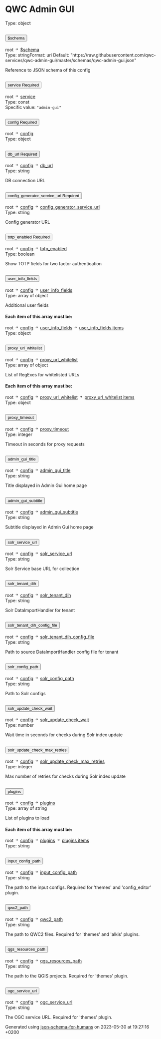 <!DOCTYPE html><html lang=en> <head><link rel=stylesheet type=text/css href="https://fonts.googleapis.com/css?family=Overpass:300,400,600,800"><script src=https://code.jquery.com/jquery-3.4.1.min.js integrity="sha256-CSXorXvZcTkaix6Yvo6HppcZGetbYMGWSFlBw8HfCJo=" crossorigin=anonymous></script><link href=https://stackpath.bootstrapcdn.com/bootstrap/4.3.1/css/bootstrap.min.css rel=stylesheet integrity=sha384-ggOyR0iXCbMQv3Xipma34MD+dH/1fQ784/j6cY/iJTQUOhcWr7x9JvoRxT2MZw1T crossorigin=anonymous><script src=https://stackpath.bootstrapcdn.com/bootstrap/4.3.1/js/bootstrap.min.js integrity=sha384-JjSmVgyd0p3pXB1rRibZUAYoIIy6OrQ6VrjIEaFf/nJGzIxFDsf4x0xIM+B07jRM crossorigin=anonymous></script><link rel=stylesheet type=text/css href=schema_doc.css><script src=https://use.fontawesome.com/facf9fa52c.js></script><script src=schema_doc.min.js></script><meta charset=utf-8><title>QWC Admin GUI</title></head> <body onload=anchorOnLoad(); id=root><h1>QWC Admin GUI</h1> <div class=breadcrumbs></div><span class="badge badge-dark value-type">Type: object</span><br> <div class=accordion id=accordion$schema> <div class=card> <div class=card-header id=heading$schema> <h2 class=mb-0> <button class="btn btn-link property-name-button" type=button data-toggle=collapse data-target=#$schema aria-expanded aria-controls=$schema onclick="setAnchor('#$schema')"><span class=property-name>$schema</span></button> </h2> </div> <div id=$schema class="collapse property-definition-div" aria-labelledby=heading$schema data-parent=#accordion$schema> <div class="card-body pl-5"> <div class=breadcrumbs>root <svg width=1em height=1em viewbox="0 0 16 16" class="bi bi-arrow-right-short" fill=currentColor xmlns=http://www.w3.org/2000/svg> <path fill-rule=evenodd d="M4 8a.5.5 0 0 1 .5-.5h5.793L8.146 5.354a.5.5 0 1 1 .708-.708l3 3a.5.5 0 0 1 0 .708l-3 3a.5.5 0 0 1-.708-.708L10.293 8.5H4.5A.5.5 0 0 1 4 8z"/> </svg> <a href=#$schema onclick="anchorLink('$schema')">$schema</a></div><span class="badge badge-dark value-type">Type: string</span><span class="badge badge-info value-type">Format: uri</span> <span class="badge badge-success default-value">Default: "https://raw.githubusercontent.com/qwc-services/qwc-admin-gui/master/schemas/qwc-admin-gui.json"</span><br> <span class=description><p>Reference to JSON schema of this config</p> </span> </div> </div> </div> </div> <div class=accordion id=accordionservice> <div class=card> <div class=card-header id=headingservice> <h2 class=mb-0> <button class="btn btn-link property-name-button" type=button data-toggle=collapse data-target=#service aria-expanded aria-controls=service onclick="setAnchor('#service')"><span class=property-name>service</span> <span class="badge badge-warning required-property">Required</span></button> </h2> </div> <div id=service class="collapse property-definition-div" aria-labelledby=headingservice data-parent=#accordionservice> <div class="card-body pl-5"> <div class=breadcrumbs>root <svg width=1em height=1em viewbox="0 0 16 16" class="bi bi-arrow-right-short" fill=currentColor xmlns=http://www.w3.org/2000/svg> <path fill-rule=evenodd d="M4 8a.5.5 0 0 1 .5-.5h5.793L8.146 5.354a.5.5 0 1 1 .708-.708l3 3a.5.5 0 0 1 0 .708l-3 3a.5.5 0 0 1-.708-.708L10.293 8.5H4.5A.5.5 0 0 1 4 8z"/> </svg> <a href=#service onclick="anchorLink('service')">service</a></div><span class="badge badge-dark value-type">Type: const</span><br> <span class=const-value id=service_const>Specific value: <code>"admin-gui"</code></span> </div> </div> </div> </div> <div class=accordion id=accordionconfig> <div class=card> <div class=card-header id=headingconfig> <h2 class=mb-0> <button class="btn btn-link property-name-button" type=button data-toggle=collapse data-target=#config aria-expanded aria-controls=config onclick="setAnchor('#config')"><span class=property-name>config</span> <span class="badge badge-warning required-property">Required</span></button> </h2> </div> <div id=config class="collapse property-definition-div" aria-labelledby=headingconfig data-parent=#accordionconfig> <div class="card-body pl-5"> <div class=breadcrumbs>root <svg width=1em height=1em viewbox="0 0 16 16" class="bi bi-arrow-right-short" fill=currentColor xmlns=http://www.w3.org/2000/svg> <path fill-rule=evenodd d="M4 8a.5.5 0 0 1 .5-.5h5.793L8.146 5.354a.5.5 0 1 1 .708-.708l3 3a.5.5 0 0 1 0 .708l-3 3a.5.5 0 0 1-.708-.708L10.293 8.5H4.5A.5.5 0 0 1 4 8z"/> </svg> <a href=#config onclick="anchorLink('config')">config</a></div><span class="badge badge-dark value-type">Type: object</span><br> <div class=accordion id=accordionconfig_db_url> <div class=card> <div class=card-header id=headingconfig_db_url> <h2 class=mb-0> <button class="btn btn-link property-name-button" type=button data-toggle=collapse data-target=#config_db_url aria-expanded aria-controls=config_db_url onclick="setAnchor('#config_db_url')"><span class=property-name>db_url</span> <span class="badge badge-warning required-property">Required</span></button> </h2> </div> <div id=config_db_url class="collapse property-definition-div" aria-labelledby=headingconfig_db_url data-parent=#accordionconfig_db_url> <div class="card-body pl-5"> <div class=breadcrumbs>root <svg width=1em height=1em viewbox="0 0 16 16" class="bi bi-arrow-right-short" fill=currentColor xmlns=http://www.w3.org/2000/svg> <path fill-rule=evenodd d="M4 8a.5.5 0 0 1 .5-.5h5.793L8.146 5.354a.5.5 0 1 1 .708-.708l3 3a.5.5 0 0 1 0 .708l-3 3a.5.5 0 0 1-.708-.708L10.293 8.5H4.5A.5.5 0 0 1 4 8z"/> </svg> <a href=#config onclick="anchorLink('config')">config</a> <svg width=1em height=1em viewbox="0 0 16 16" class="bi bi-arrow-right-short" fill=currentColor xmlns=http://www.w3.org/2000/svg> <path fill-rule=evenodd d="M4 8a.5.5 0 0 1 .5-.5h5.793L8.146 5.354a.5.5 0 1 1 .708-.708l3 3a.5.5 0 0 1 0 .708l-3 3a.5.5 0 0 1-.708-.708L10.293 8.5H4.5A.5.5 0 0 1 4 8z"/> </svg> <a href=#config_db_url onclick="anchorLink('config_db_url')">db_url</a></div><span class="badge badge-dark value-type">Type: string</span><br> <span class=description><p>DB connection URL</p> </span> </div> </div> </div> </div> <div class=accordion id=accordionconfig_config_generator_service_url> <div class=card> <div class=card-header id=headingconfig_config_generator_service_url> <h2 class=mb-0> <button class="btn btn-link property-name-button" type=button data-toggle=collapse data-target=#config_config_generator_service_url aria-expanded aria-controls=config_config_generator_service_url onclick="setAnchor('#config_config_generator_service_url')"><span class=property-name>config_generator_service_url</span> <span class="badge badge-warning required-property">Required</span></button> </h2> </div> <div id=config_config_generator_service_url class="collapse property-definition-div" aria-labelledby=headingconfig_config_generator_service_url data-parent=#accordionconfig_config_generator_service_url> <div class="card-body pl-5"> <div class=breadcrumbs>root <svg width=1em height=1em viewbox="0 0 16 16" class="bi bi-arrow-right-short" fill=currentColor xmlns=http://www.w3.org/2000/svg> <path fill-rule=evenodd d="M4 8a.5.5 0 0 1 .5-.5h5.793L8.146 5.354a.5.5 0 1 1 .708-.708l3 3a.5.5 0 0 1 0 .708l-3 3a.5.5 0 0 1-.708-.708L10.293 8.5H4.5A.5.5 0 0 1 4 8z"/> </svg> <a href=#config onclick="anchorLink('config')">config</a> <svg width=1em height=1em viewbox="0 0 16 16" class="bi bi-arrow-right-short" fill=currentColor xmlns=http://www.w3.org/2000/svg> <path fill-rule=evenodd d="M4 8a.5.5 0 0 1 .5-.5h5.793L8.146 5.354a.5.5 0 1 1 .708-.708l3 3a.5.5 0 0 1 0 .708l-3 3a.5.5 0 0 1-.708-.708L10.293 8.5H4.5A.5.5 0 0 1 4 8z"/> </svg> <a href=#config_config_generator_service_url onclick="anchorLink('config_config_generator_service_url')">config_generator_service_url</a></div><span class="badge badge-dark value-type">Type: string</span><br> <span class=description><p>Config generator URL</p> </span> </div> </div> </div> </div> <div class=accordion id=accordionconfig_totp_enabled> <div class=card> <div class=card-header id=headingconfig_totp_enabled> <h2 class=mb-0> <button class="btn btn-link property-name-button" type=button data-toggle=collapse data-target=#config_totp_enabled aria-expanded aria-controls=config_totp_enabled onclick="setAnchor('#config_totp_enabled')"><span class=property-name>totp_enabled</span> <span class="badge badge-warning required-property">Required</span></button> </h2> </div> <div id=config_totp_enabled class="collapse property-definition-div" aria-labelledby=headingconfig_totp_enabled data-parent=#accordionconfig_totp_enabled> <div class="card-body pl-5"> <div class=breadcrumbs>root <svg width=1em height=1em viewbox="0 0 16 16" class="bi bi-arrow-right-short" fill=currentColor xmlns=http://www.w3.org/2000/svg> <path fill-rule=evenodd d="M4 8a.5.5 0 0 1 .5-.5h5.793L8.146 5.354a.5.5 0 1 1 .708-.708l3 3a.5.5 0 0 1 0 .708l-3 3a.5.5 0 0 1-.708-.708L10.293 8.5H4.5A.5.5 0 0 1 4 8z"/> </svg> <a href=#config onclick="anchorLink('config')">config</a> <svg width=1em height=1em viewbox="0 0 16 16" class="bi bi-arrow-right-short" fill=currentColor xmlns=http://www.w3.org/2000/svg> <path fill-rule=evenodd d="M4 8a.5.5 0 0 1 .5-.5h5.793L8.146 5.354a.5.5 0 1 1 .708-.708l3 3a.5.5 0 0 1 0 .708l-3 3a.5.5 0 0 1-.708-.708L10.293 8.5H4.5A.5.5 0 0 1 4 8z"/> </svg> <a href=#config_totp_enabled onclick="anchorLink('config_totp_enabled')">totp_enabled</a></div><span class="badge badge-dark value-type">Type: boolean</span><br> <span class=description><p>Show TOTP fields for two factor authentication</p> </span> </div> </div> </div> </div> <div class=accordion id=accordionconfig_user_info_fields> <div class=card> <div class=card-header id=headingconfig_user_info_fields> <h2 class=mb-0> <button class="btn btn-link property-name-button" type=button data-toggle=collapse data-target=#config_user_info_fields aria-expanded aria-controls=config_user_info_fields onclick="setAnchor('#config_user_info_fields')"><span class=property-name>user_info_fields</span></button> </h2> </div> <div id=config_user_info_fields class="collapse property-definition-div" aria-labelledby=headingconfig_user_info_fields data-parent=#accordionconfig_user_info_fields> <div class="card-body pl-5"> <div class=breadcrumbs>root <svg width=1em height=1em viewbox="0 0 16 16" class="bi bi-arrow-right-short" fill=currentColor xmlns=http://www.w3.org/2000/svg> <path fill-rule=evenodd d="M4 8a.5.5 0 0 1 .5-.5h5.793L8.146 5.354a.5.5 0 1 1 .708-.708l3 3a.5.5 0 0 1 0 .708l-3 3a.5.5 0 0 1-.708-.708L10.293 8.5H4.5A.5.5 0 0 1 4 8z"/> </svg> <a href=#config onclick="anchorLink('config')">config</a> <svg width=1em height=1em viewbox="0 0 16 16" class="bi bi-arrow-right-short" fill=currentColor xmlns=http://www.w3.org/2000/svg> <path fill-rule=evenodd d="M4 8a.5.5 0 0 1 .5-.5h5.793L8.146 5.354a.5.5 0 1 1 .708-.708l3 3a.5.5 0 0 1 0 .708l-3 3a.5.5 0 0 1-.708-.708L10.293 8.5H4.5A.5.5 0 0 1 4 8z"/> </svg> <a href=#config_user_info_fields onclick="anchorLink('config_user_info_fields')">user_info_fields</a></div><span class="badge badge-dark value-type">Type: array of object</span><br> <span class=description><p>Additional user fields</p> </span> <h4>Each item of this array must be:</h4> <div class=card> <div class="card-body items-definition" id=config_user_info_fields_items> <div class=breadcrumbs>root <svg width=1em height=1em viewbox="0 0 16 16" class="bi bi-arrow-right-short" fill=currentColor xmlns=http://www.w3.org/2000/svg> <path fill-rule=evenodd d="M4 8a.5.5 0 0 1 .5-.5h5.793L8.146 5.354a.5.5 0 1 1 .708-.708l3 3a.5.5 0 0 1 0 .708l-3 3a.5.5 0 0 1-.708-.708L10.293 8.5H4.5A.5.5 0 0 1 4 8z"/> </svg> <a href=#config onclick="anchorLink('config')">config</a> <svg width=1em height=1em viewbox="0 0 16 16" class="bi bi-arrow-right-short" fill=currentColor xmlns=http://www.w3.org/2000/svg> <path fill-rule=evenodd d="M4 8a.5.5 0 0 1 .5-.5h5.793L8.146 5.354a.5.5 0 1 1 .708-.708l3 3a.5.5 0 0 1 0 .708l-3 3a.5.5 0 0 1-.708-.708L10.293 8.5H4.5A.5.5 0 0 1 4 8z"/> </svg> <a href=#config_user_info_fields onclick="anchorLink('config_user_info_fields')">user_info_fields</a> <svg width=1em height=1em viewbox="0 0 16 16" class="bi bi-arrow-right-short" fill=currentColor xmlns=http://www.w3.org/2000/svg> <path fill-rule=evenodd d="M4 8a.5.5 0 0 1 .5-.5h5.793L8.146 5.354a.5.5 0 1 1 .708-.708l3 3a.5.5 0 0 1 0 .708l-3 3a.5.5 0 0 1-.708-.708L10.293 8.5H4.5A.5.5 0 0 1 4 8z"/> </svg> <a href=#config_user_info_fields_items onclick="anchorLink('config_user_info_fields_items')">user_info_fields items</a></div><span class="badge badge-dark value-type">Type: object</span><br> </div> </div> </div> </div> </div> </div> <div class=accordion id=accordionconfig_proxy_url_whitelist> <div class=card> <div class=card-header id=headingconfig_proxy_url_whitelist> <h2 class=mb-0> <button class="btn btn-link property-name-button" type=button data-toggle=collapse data-target=#config_proxy_url_whitelist aria-expanded aria-controls=config_proxy_url_whitelist onclick="setAnchor('#config_proxy_url_whitelist')"><span class=property-name>proxy_url_whitelist</span></button> </h2> </div> <div id=config_proxy_url_whitelist class="collapse property-definition-div" aria-labelledby=headingconfig_proxy_url_whitelist data-parent=#accordionconfig_proxy_url_whitelist> <div class="card-body pl-5"> <div class=breadcrumbs>root <svg width=1em height=1em viewbox="0 0 16 16" class="bi bi-arrow-right-short" fill=currentColor xmlns=http://www.w3.org/2000/svg> <path fill-rule=evenodd d="M4 8a.5.5 0 0 1 .5-.5h5.793L8.146 5.354a.5.5 0 1 1 .708-.708l3 3a.5.5 0 0 1 0 .708l-3 3a.5.5 0 0 1-.708-.708L10.293 8.5H4.5A.5.5 0 0 1 4 8z"/> </svg> <a href=#config onclick="anchorLink('config')">config</a> <svg width=1em height=1em viewbox="0 0 16 16" class="bi bi-arrow-right-short" fill=currentColor xmlns=http://www.w3.org/2000/svg> <path fill-rule=evenodd d="M4 8a.5.5 0 0 1 .5-.5h5.793L8.146 5.354a.5.5 0 1 1 .708-.708l3 3a.5.5 0 0 1 0 .708l-3 3a.5.5 0 0 1-.708-.708L10.293 8.5H4.5A.5.5 0 0 1 4 8z"/> </svg> <a href=#config_proxy_url_whitelist onclick="anchorLink('config_proxy_url_whitelist')">proxy_url_whitelist</a></div><span class="badge badge-dark value-type">Type: array of object</span><br> <span class=description><p>List of RegExes for whitelisted URLs</p> </span> <h4>Each item of this array must be:</h4> <div class=card> <div class="card-body items-definition" id=config_proxy_url_whitelist_items> <div class=breadcrumbs>root <svg width=1em height=1em viewbox="0 0 16 16" class="bi bi-arrow-right-short" fill=currentColor xmlns=http://www.w3.org/2000/svg> <path fill-rule=evenodd d="M4 8a.5.5 0 0 1 .5-.5h5.793L8.146 5.354a.5.5 0 1 1 .708-.708l3 3a.5.5 0 0 1 0 .708l-3 3a.5.5 0 0 1-.708-.708L10.293 8.5H4.5A.5.5 0 0 1 4 8z"/> </svg> <a href=#config onclick="anchorLink('config')">config</a> <svg width=1em height=1em viewbox="0 0 16 16" class="bi bi-arrow-right-short" fill=currentColor xmlns=http://www.w3.org/2000/svg> <path fill-rule=evenodd d="M4 8a.5.5 0 0 1 .5-.5h5.793L8.146 5.354a.5.5 0 1 1 .708-.708l3 3a.5.5 0 0 1 0 .708l-3 3a.5.5 0 0 1-.708-.708L10.293 8.5H4.5A.5.5 0 0 1 4 8z"/> </svg> <a href=#config_proxy_url_whitelist onclick="anchorLink('config_proxy_url_whitelist')">proxy_url_whitelist</a> <svg width=1em height=1em viewbox="0 0 16 16" class="bi bi-arrow-right-short" fill=currentColor xmlns=http://www.w3.org/2000/svg> <path fill-rule=evenodd d="M4 8a.5.5 0 0 1 .5-.5h5.793L8.146 5.354a.5.5 0 1 1 .708-.708l3 3a.5.5 0 0 1 0 .708l-3 3a.5.5 0 0 1-.708-.708L10.293 8.5H4.5A.5.5 0 0 1 4 8z"/> </svg> <a href=#config_proxy_url_whitelist_items onclick="anchorLink('config_proxy_url_whitelist_items')">proxy_url_whitelist items</a></div><span class="badge badge-dark value-type">Type: object</span><br> </div> </div> </div> </div> </div> </div> <div class=accordion id=accordionconfig_proxy_timeout> <div class=card> <div class=card-header id=headingconfig_proxy_timeout> <h2 class=mb-0> <button class="btn btn-link property-name-button" type=button data-toggle=collapse data-target=#config_proxy_timeout aria-expanded aria-controls=config_proxy_timeout onclick="setAnchor('#config_proxy_timeout')"><span class=property-name>proxy_timeout</span></button> </h2> </div> <div id=config_proxy_timeout class="collapse property-definition-div" aria-labelledby=headingconfig_proxy_timeout data-parent=#accordionconfig_proxy_timeout> <div class="card-body pl-5"> <div class=breadcrumbs>root <svg width=1em height=1em viewbox="0 0 16 16" class="bi bi-arrow-right-short" fill=currentColor xmlns=http://www.w3.org/2000/svg> <path fill-rule=evenodd d="M4 8a.5.5 0 0 1 .5-.5h5.793L8.146 5.354a.5.5 0 1 1 .708-.708l3 3a.5.5 0 0 1 0 .708l-3 3a.5.5 0 0 1-.708-.708L10.293 8.5H4.5A.5.5 0 0 1 4 8z"/> </svg> <a href=#config onclick="anchorLink('config')">config</a> <svg width=1em height=1em viewbox="0 0 16 16" class="bi bi-arrow-right-short" fill=currentColor xmlns=http://www.w3.org/2000/svg> <path fill-rule=evenodd d="M4 8a.5.5 0 0 1 .5-.5h5.793L8.146 5.354a.5.5 0 1 1 .708-.708l3 3a.5.5 0 0 1 0 .708l-3 3a.5.5 0 0 1-.708-.708L10.293 8.5H4.5A.5.5 0 0 1 4 8z"/> </svg> <a href=#config_proxy_timeout onclick="anchorLink('config_proxy_timeout')">proxy_timeout</a></div><span class="badge badge-dark value-type">Type: integer</span><br> <span class=description><p>Timeout in seconds for proxy requests</p> </span> </div> </div> </div> </div> <div class=accordion id=accordionconfig_admin_gui_title> <div class=card> <div class=card-header id=headingconfig_admin_gui_title> <h2 class=mb-0> <button class="btn btn-link property-name-button" type=button data-toggle=collapse data-target=#config_admin_gui_title aria-expanded aria-controls=config_admin_gui_title onclick="setAnchor('#config_admin_gui_title')"><span class=property-name>admin_gui_title</span></button> </h2> </div> <div id=config_admin_gui_title class="collapse property-definition-div" aria-labelledby=headingconfig_admin_gui_title data-parent=#accordionconfig_admin_gui_title> <div class="card-body pl-5"> <div class=breadcrumbs>root <svg width=1em height=1em viewbox="0 0 16 16" class="bi bi-arrow-right-short" fill=currentColor xmlns=http://www.w3.org/2000/svg> <path fill-rule=evenodd d="M4 8a.5.5 0 0 1 .5-.5h5.793L8.146 5.354a.5.5 0 1 1 .708-.708l3 3a.5.5 0 0 1 0 .708l-3 3a.5.5 0 0 1-.708-.708L10.293 8.5H4.5A.5.5 0 0 1 4 8z"/> </svg> <a href=#config onclick="anchorLink('config')">config</a> <svg width=1em height=1em viewbox="0 0 16 16" class="bi bi-arrow-right-short" fill=currentColor xmlns=http://www.w3.org/2000/svg> <path fill-rule=evenodd d="M4 8a.5.5 0 0 1 .5-.5h5.793L8.146 5.354a.5.5 0 1 1 .708-.708l3 3a.5.5 0 0 1 0 .708l-3 3a.5.5 0 0 1-.708-.708L10.293 8.5H4.5A.5.5 0 0 1 4 8z"/> </svg> <a href=#config_admin_gui_title onclick="anchorLink('config_admin_gui_title')">admin_gui_title</a></div><span class="badge badge-dark value-type">Type: string</span><br> <span class=description><p>Title displayed in Admin Gui home page</p> </span> </div> </div> </div> </div> <div class=accordion id=accordionconfig_admin_gui_subtitle> <div class=card> <div class=card-header id=headingconfig_admin_gui_subtitle> <h2 class=mb-0> <button class="btn btn-link property-name-button" type=button data-toggle=collapse data-target=#config_admin_gui_subtitle aria-expanded aria-controls=config_admin_gui_subtitle onclick="setAnchor('#config_admin_gui_subtitle')"><span class=property-name>admin_gui_subtitle</span></button> </h2> </div> <div id=config_admin_gui_subtitle class="collapse property-definition-div" aria-labelledby=headingconfig_admin_gui_subtitle data-parent=#accordionconfig_admin_gui_subtitle> <div class="card-body pl-5"> <div class=breadcrumbs>root <svg width=1em height=1em viewbox="0 0 16 16" class="bi bi-arrow-right-short" fill=currentColor xmlns=http://www.w3.org/2000/svg> <path fill-rule=evenodd d="M4 8a.5.5 0 0 1 .5-.5h5.793L8.146 5.354a.5.5 0 1 1 .708-.708l3 3a.5.5 0 0 1 0 .708l-3 3a.5.5 0 0 1-.708-.708L10.293 8.5H4.5A.5.5 0 0 1 4 8z"/> </svg> <a href=#config onclick="anchorLink('config')">config</a> <svg width=1em height=1em viewbox="0 0 16 16" class="bi bi-arrow-right-short" fill=currentColor xmlns=http://www.w3.org/2000/svg> <path fill-rule=evenodd d="M4 8a.5.5 0 0 1 .5-.5h5.793L8.146 5.354a.5.5 0 1 1 .708-.708l3 3a.5.5 0 0 1 0 .708l-3 3a.5.5 0 0 1-.708-.708L10.293 8.5H4.5A.5.5 0 0 1 4 8z"/> </svg> <a href=#config_admin_gui_subtitle onclick="anchorLink('config_admin_gui_subtitle')">admin_gui_subtitle</a></div><span class="badge badge-dark value-type">Type: string</span><br> <span class=description><p>Subtitle displayed in Admin Gui home page</p> </span> </div> </div> </div> </div> <div class=accordion id=accordionconfig_solr_service_url> <div class=card> <div class=card-header id=headingconfig_solr_service_url> <h2 class=mb-0> <button class="btn btn-link property-name-button" type=button data-toggle=collapse data-target=#config_solr_service_url aria-expanded aria-controls=config_solr_service_url onclick="setAnchor('#config_solr_service_url')"><span class=property-name>solr_service_url</span></button> </h2> </div> <div id=config_solr_service_url class="collapse property-definition-div" aria-labelledby=headingconfig_solr_service_url data-parent=#accordionconfig_solr_service_url> <div class="card-body pl-5"> <div class=breadcrumbs>root <svg width=1em height=1em viewbox="0 0 16 16" class="bi bi-arrow-right-short" fill=currentColor xmlns=http://www.w3.org/2000/svg> <path fill-rule=evenodd d="M4 8a.5.5 0 0 1 .5-.5h5.793L8.146 5.354a.5.5 0 1 1 .708-.708l3 3a.5.5 0 0 1 0 .708l-3 3a.5.5 0 0 1-.708-.708L10.293 8.5H4.5A.5.5 0 0 1 4 8z"/> </svg> <a href=#config onclick="anchorLink('config')">config</a> <svg width=1em height=1em viewbox="0 0 16 16" class="bi bi-arrow-right-short" fill=currentColor xmlns=http://www.w3.org/2000/svg> <path fill-rule=evenodd d="M4 8a.5.5 0 0 1 .5-.5h5.793L8.146 5.354a.5.5 0 1 1 .708-.708l3 3a.5.5 0 0 1 0 .708l-3 3a.5.5 0 0 1-.708-.708L10.293 8.5H4.5A.5.5 0 0 1 4 8z"/> </svg> <a href=#config_solr_service_url onclick="anchorLink('config_solr_service_url')">solr_service_url</a></div><span class="badge badge-dark value-type">Type: string</span><br> <span class=description><p>Solr Service base URL for collection</p> </span> </div> </div> </div> </div> <div class=accordion id=accordionconfig_solr_tenant_dih> <div class=card> <div class=card-header id=headingconfig_solr_tenant_dih> <h2 class=mb-0> <button class="btn btn-link property-name-button" type=button data-toggle=collapse data-target=#config_solr_tenant_dih aria-expanded aria-controls=config_solr_tenant_dih onclick="setAnchor('#config_solr_tenant_dih')"><span class=property-name>solr_tenant_dih</span></button> </h2> </div> <div id=config_solr_tenant_dih class="collapse property-definition-div" aria-labelledby=headingconfig_solr_tenant_dih data-parent=#accordionconfig_solr_tenant_dih> <div class="card-body pl-5"> <div class=breadcrumbs>root <svg width=1em height=1em viewbox="0 0 16 16" class="bi bi-arrow-right-short" fill=currentColor xmlns=http://www.w3.org/2000/svg> <path fill-rule=evenodd d="M4 8a.5.5 0 0 1 .5-.5h5.793L8.146 5.354a.5.5 0 1 1 .708-.708l3 3a.5.5 0 0 1 0 .708l-3 3a.5.5 0 0 1-.708-.708L10.293 8.5H4.5A.5.5 0 0 1 4 8z"/> </svg> <a href=#config onclick="anchorLink('config')">config</a> <svg width=1em height=1em viewbox="0 0 16 16" class="bi bi-arrow-right-short" fill=currentColor xmlns=http://www.w3.org/2000/svg> <path fill-rule=evenodd d="M4 8a.5.5 0 0 1 .5-.5h5.793L8.146 5.354a.5.5 0 1 1 .708-.708l3 3a.5.5 0 0 1 0 .708l-3 3a.5.5 0 0 1-.708-.708L10.293 8.5H4.5A.5.5 0 0 1 4 8z"/> </svg> <a href=#config_solr_tenant_dih onclick="anchorLink('config_solr_tenant_dih')">solr_tenant_dih</a></div><span class="badge badge-dark value-type">Type: string</span><br> <span class=description><p>Solr DataImportHandler for tenant</p> </span> </div> </div> </div> </div> <div class=accordion id=accordionconfig_solr_tenant_dih_config_file> <div class=card> <div class=card-header id=headingconfig_solr_tenant_dih_config_file> <h2 class=mb-0> <button class="btn btn-link property-name-button" type=button data-toggle=collapse data-target=#config_solr_tenant_dih_config_file aria-expanded aria-controls=config_solr_tenant_dih_config_file onclick="setAnchor('#config_solr_tenant_dih_config_file')"><span class=property-name>solr_tenant_dih_config_file</span></button> </h2> </div> <div id=config_solr_tenant_dih_config_file class="collapse property-definition-div" aria-labelledby=headingconfig_solr_tenant_dih_config_file data-parent=#accordionconfig_solr_tenant_dih_config_file> <div class="card-body pl-5"> <div class=breadcrumbs>root <svg width=1em height=1em viewbox="0 0 16 16" class="bi bi-arrow-right-short" fill=currentColor xmlns=http://www.w3.org/2000/svg> <path fill-rule=evenodd d="M4 8a.5.5 0 0 1 .5-.5h5.793L8.146 5.354a.5.5 0 1 1 .708-.708l3 3a.5.5 0 0 1 0 .708l-3 3a.5.5 0 0 1-.708-.708L10.293 8.5H4.5A.5.5 0 0 1 4 8z"/> </svg> <a href=#config onclick="anchorLink('config')">config</a> <svg width=1em height=1em viewbox="0 0 16 16" class="bi bi-arrow-right-short" fill=currentColor xmlns=http://www.w3.org/2000/svg> <path fill-rule=evenodd d="M4 8a.5.5 0 0 1 .5-.5h5.793L8.146 5.354a.5.5 0 1 1 .708-.708l3 3a.5.5 0 0 1 0 .708l-3 3a.5.5 0 0 1-.708-.708L10.293 8.5H4.5A.5.5 0 0 1 4 8z"/> </svg> <a href=#config_solr_tenant_dih_config_file onclick="anchorLink('config_solr_tenant_dih_config_file')">solr_tenant_dih_config_file</a></div><span class="badge badge-dark value-type">Type: string</span><br> <span class=description><p>Path to source DataImportHandler config file for tenant</p> </span> </div> </div> </div> </div> <div class=accordion id=accordionconfig_solr_config_path> <div class=card> <div class=card-header id=headingconfig_solr_config_path> <h2 class=mb-0> <button class="btn btn-link property-name-button" type=button data-toggle=collapse data-target=#config_solr_config_path aria-expanded aria-controls=config_solr_config_path onclick="setAnchor('#config_solr_config_path')"><span class=property-name>solr_config_path</span></button> </h2> </div> <div id=config_solr_config_path class="collapse property-definition-div" aria-labelledby=headingconfig_solr_config_path data-parent=#accordionconfig_solr_config_path> <div class="card-body pl-5"> <div class=breadcrumbs>root <svg width=1em height=1em viewbox="0 0 16 16" class="bi bi-arrow-right-short" fill=currentColor xmlns=http://www.w3.org/2000/svg> <path fill-rule=evenodd d="M4 8a.5.5 0 0 1 .5-.5h5.793L8.146 5.354a.5.5 0 1 1 .708-.708l3 3a.5.5 0 0 1 0 .708l-3 3a.5.5 0 0 1-.708-.708L10.293 8.5H4.5A.5.5 0 0 1 4 8z"/> </svg> <a href=#config onclick="anchorLink('config')">config</a> <svg width=1em height=1em viewbox="0 0 16 16" class="bi bi-arrow-right-short" fill=currentColor xmlns=http://www.w3.org/2000/svg> <path fill-rule=evenodd d="M4 8a.5.5 0 0 1 .5-.5h5.793L8.146 5.354a.5.5 0 1 1 .708-.708l3 3a.5.5 0 0 1 0 .708l-3 3a.5.5 0 0 1-.708-.708L10.293 8.5H4.5A.5.5 0 0 1 4 8z"/> </svg> <a href=#config_solr_config_path onclick="anchorLink('config_solr_config_path')">solr_config_path</a></div><span class="badge badge-dark value-type">Type: string</span><br> <span class=description><p>Path to Solr configs</p> </span> </div> </div> </div> </div> <div class=accordion id=accordionconfig_solr_update_check_wait> <div class=card> <div class=card-header id=headingconfig_solr_update_check_wait> <h2 class=mb-0> <button class="btn btn-link property-name-button" type=button data-toggle=collapse data-target=#config_solr_update_check_wait aria-expanded aria-controls=config_solr_update_check_wait onclick="setAnchor('#config_solr_update_check_wait')"><span class=property-name>solr_update_check_wait</span></button> </h2> </div> <div id=config_solr_update_check_wait class="collapse property-definition-div" aria-labelledby=headingconfig_solr_update_check_wait data-parent=#accordionconfig_solr_update_check_wait> <div class="card-body pl-5"> <div class=breadcrumbs>root <svg width=1em height=1em viewbox="0 0 16 16" class="bi bi-arrow-right-short" fill=currentColor xmlns=http://www.w3.org/2000/svg> <path fill-rule=evenodd d="M4 8a.5.5 0 0 1 .5-.5h5.793L8.146 5.354a.5.5 0 1 1 .708-.708l3 3a.5.5 0 0 1 0 .708l-3 3a.5.5 0 0 1-.708-.708L10.293 8.5H4.5A.5.5 0 0 1 4 8z"/> </svg> <a href=#config onclick="anchorLink('config')">config</a> <svg width=1em height=1em viewbox="0 0 16 16" class="bi bi-arrow-right-short" fill=currentColor xmlns=http://www.w3.org/2000/svg> <path fill-rule=evenodd d="M4 8a.5.5 0 0 1 .5-.5h5.793L8.146 5.354a.5.5 0 1 1 .708-.708l3 3a.5.5 0 0 1 0 .708l-3 3a.5.5 0 0 1-.708-.708L10.293 8.5H4.5A.5.5 0 0 1 4 8z"/> </svg> <a href=#config_solr_update_check_wait onclick="anchorLink('config_solr_update_check_wait')">solr_update_check_wait</a></div><span class="badge badge-dark value-type">Type: number</span><br> <span class=description><p>Wait time in seconds for checks during Solr index update</p> </span> </div> </div> </div> </div> <div class=accordion id=accordionconfig_solr_update_check_max_retries> <div class=card> <div class=card-header id=headingconfig_solr_update_check_max_retries> <h2 class=mb-0> <button class="btn btn-link property-name-button" type=button data-toggle=collapse data-target=#config_solr_update_check_max_retries aria-expanded aria-controls=config_solr_update_check_max_retries onclick="setAnchor('#config_solr_update_check_max_retries')"><span class=property-name>solr_update_check_max_retries</span></button> </h2> </div> <div id=config_solr_update_check_max_retries class="collapse property-definition-div" aria-labelledby=headingconfig_solr_update_check_max_retries data-parent=#accordionconfig_solr_update_check_max_retries> <div class="card-body pl-5"> <div class=breadcrumbs>root <svg width=1em height=1em viewbox="0 0 16 16" class="bi bi-arrow-right-short" fill=currentColor xmlns=http://www.w3.org/2000/svg> <path fill-rule=evenodd d="M4 8a.5.5 0 0 1 .5-.5h5.793L8.146 5.354a.5.5 0 1 1 .708-.708l3 3a.5.5 0 0 1 0 .708l-3 3a.5.5 0 0 1-.708-.708L10.293 8.5H4.5A.5.5 0 0 1 4 8z"/> </svg> <a href=#config onclick="anchorLink('config')">config</a> <svg width=1em height=1em viewbox="0 0 16 16" class="bi bi-arrow-right-short" fill=currentColor xmlns=http://www.w3.org/2000/svg> <path fill-rule=evenodd d="M4 8a.5.5 0 0 1 .5-.5h5.793L8.146 5.354a.5.5 0 1 1 .708-.708l3 3a.5.5 0 0 1 0 .708l-3 3a.5.5 0 0 1-.708-.708L10.293 8.5H4.5A.5.5 0 0 1 4 8z"/> </svg> <a href=#config_solr_update_check_max_retries onclick="anchorLink('config_solr_update_check_max_retries')">solr_update_check_max_retries</a></div><span class="badge badge-dark value-type">Type: integer</span><br> <span class=description><p>Max number of retries for checks during Solr index update</p> </span> </div> </div> </div> </div> <div class=accordion id=accordionconfig_plugins> <div class=card> <div class=card-header id=headingconfig_plugins> <h2 class=mb-0> <button class="btn btn-link property-name-button" type=button data-toggle=collapse data-target=#config_plugins aria-expanded aria-controls=config_plugins onclick="setAnchor('#config_plugins')"><span class=property-name>plugins</span></button> </h2> </div> <div id=config_plugins class="collapse property-definition-div" aria-labelledby=headingconfig_plugins data-parent=#accordionconfig_plugins> <div class="card-body pl-5"> <div class=breadcrumbs>root <svg width=1em height=1em viewbox="0 0 16 16" class="bi bi-arrow-right-short" fill=currentColor xmlns=http://www.w3.org/2000/svg> <path fill-rule=evenodd d="M4 8a.5.5 0 0 1 .5-.5h5.793L8.146 5.354a.5.5 0 1 1 .708-.708l3 3a.5.5 0 0 1 0 .708l-3 3a.5.5 0 0 1-.708-.708L10.293 8.5H4.5A.5.5 0 0 1 4 8z"/> </svg> <a href=#config onclick="anchorLink('config')">config</a> <svg width=1em height=1em viewbox="0 0 16 16" class="bi bi-arrow-right-short" fill=currentColor xmlns=http://www.w3.org/2000/svg> <path fill-rule=evenodd d="M4 8a.5.5 0 0 1 .5-.5h5.793L8.146 5.354a.5.5 0 1 1 .708-.708l3 3a.5.5 0 0 1 0 .708l-3 3a.5.5 0 0 1-.708-.708L10.293 8.5H4.5A.5.5 0 0 1 4 8z"/> </svg> <a href=#config_plugins onclick="anchorLink('config_plugins')">plugins</a></div><span class="badge badge-dark value-type">Type: array of string</span><br> <span class=description><p>List of plugins to load</p> </span> <h4>Each item of this array must be:</h4> <div class=card> <div class="card-body items-definition" id=config_plugins_items> <div class=breadcrumbs>root <svg width=1em height=1em viewbox="0 0 16 16" class="bi bi-arrow-right-short" fill=currentColor xmlns=http://www.w3.org/2000/svg> <path fill-rule=evenodd d="M4 8a.5.5 0 0 1 .5-.5h5.793L8.146 5.354a.5.5 0 1 1 .708-.708l3 3a.5.5 0 0 1 0 .708l-3 3a.5.5 0 0 1-.708-.708L10.293 8.5H4.5A.5.5 0 0 1 4 8z"/> </svg> <a href=#config onclick="anchorLink('config')">config</a> <svg width=1em height=1em viewbox="0 0 16 16" class="bi bi-arrow-right-short" fill=currentColor xmlns=http://www.w3.org/2000/svg> <path fill-rule=evenodd d="M4 8a.5.5 0 0 1 .5-.5h5.793L8.146 5.354a.5.5 0 1 1 .708-.708l3 3a.5.5 0 0 1 0 .708l-3 3a.5.5 0 0 1-.708-.708L10.293 8.5H4.5A.5.5 0 0 1 4 8z"/> </svg> <a href=#config_plugins onclick="anchorLink('config_plugins')">plugins</a> <svg width=1em height=1em viewbox="0 0 16 16" class="bi bi-arrow-right-short" fill=currentColor xmlns=http://www.w3.org/2000/svg> <path fill-rule=evenodd d="M4 8a.5.5 0 0 1 .5-.5h5.793L8.146 5.354a.5.5 0 1 1 .708-.708l3 3a.5.5 0 0 1 0 .708l-3 3a.5.5 0 0 1-.708-.708L10.293 8.5H4.5A.5.5 0 0 1 4 8z"/> </svg> <a href=#config_plugins_items onclick="anchorLink('config_plugins_items')">plugins items</a></div><span class="badge badge-dark value-type">Type: string</span><br> </div> </div> </div> </div> </div> </div> <div class=accordion id=accordionconfig_input_config_path> <div class=card> <div class=card-header id=headingconfig_input_config_path> <h2 class=mb-0> <button class="btn btn-link property-name-button" type=button data-toggle=collapse data-target=#config_input_config_path aria-expanded aria-controls=config_input_config_path onclick="setAnchor('#config_input_config_path')"><span class=property-name>input_config_path</span></button> </h2> </div> <div id=config_input_config_path class="collapse property-definition-div" aria-labelledby=headingconfig_input_config_path data-parent=#accordionconfig_input_config_path> <div class="card-body pl-5"> <div class=breadcrumbs>root <svg width=1em height=1em viewbox="0 0 16 16" class="bi bi-arrow-right-short" fill=currentColor xmlns=http://www.w3.org/2000/svg> <path fill-rule=evenodd d="M4 8a.5.5 0 0 1 .5-.5h5.793L8.146 5.354a.5.5 0 1 1 .708-.708l3 3a.5.5 0 0 1 0 .708l-3 3a.5.5 0 0 1-.708-.708L10.293 8.5H4.5A.5.5 0 0 1 4 8z"/> </svg> <a href=#config onclick="anchorLink('config')">config</a> <svg width=1em height=1em viewbox="0 0 16 16" class="bi bi-arrow-right-short" fill=currentColor xmlns=http://www.w3.org/2000/svg> <path fill-rule=evenodd d="M4 8a.5.5 0 0 1 .5-.5h5.793L8.146 5.354a.5.5 0 1 1 .708-.708l3 3a.5.5 0 0 1 0 .708l-3 3a.5.5 0 0 1-.708-.708L10.293 8.5H4.5A.5.5 0 0 1 4 8z"/> </svg> <a href=#config_input_config_path onclick="anchorLink('config_input_config_path')">input_config_path</a></div><span class="badge badge-dark value-type">Type: string</span><br> <span class=description><p>The path to the input configs. Required for 'themes' and 'config_editor' plugin.</p> </span> </div> </div> </div> </div> <div class=accordion id=accordionconfig_qwc2_path> <div class=card> <div class=card-header id=headingconfig_qwc2_path> <h2 class=mb-0> <button class="btn btn-link property-name-button" type=button data-toggle=collapse data-target=#config_qwc2_path aria-expanded aria-controls=config_qwc2_path onclick="setAnchor('#config_qwc2_path')"><span class=property-name>qwc2_path</span></button> </h2> </div> <div id=config_qwc2_path class="collapse property-definition-div" aria-labelledby=headingconfig_qwc2_path data-parent=#accordionconfig_qwc2_path> <div class="card-body pl-5"> <div class=breadcrumbs>root <svg width=1em height=1em viewbox="0 0 16 16" class="bi bi-arrow-right-short" fill=currentColor xmlns=http://www.w3.org/2000/svg> <path fill-rule=evenodd d="M4 8a.5.5 0 0 1 .5-.5h5.793L8.146 5.354a.5.5 0 1 1 .708-.708l3 3a.5.5 0 0 1 0 .708l-3 3a.5.5 0 0 1-.708-.708L10.293 8.5H4.5A.5.5 0 0 1 4 8z"/> </svg> <a href=#config onclick="anchorLink('config')">config</a> <svg width=1em height=1em viewbox="0 0 16 16" class="bi bi-arrow-right-short" fill=currentColor xmlns=http://www.w3.org/2000/svg> <path fill-rule=evenodd d="M4 8a.5.5 0 0 1 .5-.5h5.793L8.146 5.354a.5.5 0 1 1 .708-.708l3 3a.5.5 0 0 1 0 .708l-3 3a.5.5 0 0 1-.708-.708L10.293 8.5H4.5A.5.5 0 0 1 4 8z"/> </svg> <a href=#config_qwc2_path onclick="anchorLink('config_qwc2_path')">qwc2_path</a></div><span class="badge badge-dark value-type">Type: string</span><br> <span class=description><p>The path to QWC2 files. Required for 'themes' and 'alkis' plugins.</p> </span> </div> </div> </div> </div> <div class=accordion id=accordionconfig_qgs_resources_path> <div class=card> <div class=card-header id=headingconfig_qgs_resources_path> <h2 class=mb-0> <button class="btn btn-link property-name-button" type=button data-toggle=collapse data-target=#config_qgs_resources_path aria-expanded aria-controls=config_qgs_resources_path onclick="setAnchor('#config_qgs_resources_path')"><span class=property-name>qgs_resources_path</span></button> </h2> </div> <div id=config_qgs_resources_path class="collapse property-definition-div" aria-labelledby=headingconfig_qgs_resources_path data-parent=#accordionconfig_qgs_resources_path> <div class="card-body pl-5"> <div class=breadcrumbs>root <svg width=1em height=1em viewbox="0 0 16 16" class="bi bi-arrow-right-short" fill=currentColor xmlns=http://www.w3.org/2000/svg> <path fill-rule=evenodd d="M4 8a.5.5 0 0 1 .5-.5h5.793L8.146 5.354a.5.5 0 1 1 .708-.708l3 3a.5.5 0 0 1 0 .708l-3 3a.5.5 0 0 1-.708-.708L10.293 8.5H4.5A.5.5 0 0 1 4 8z"/> </svg> <a href=#config onclick="anchorLink('config')">config</a> <svg width=1em height=1em viewbox="0 0 16 16" class="bi bi-arrow-right-short" fill=currentColor xmlns=http://www.w3.org/2000/svg> <path fill-rule=evenodd d="M4 8a.5.5 0 0 1 .5-.5h5.793L8.146 5.354a.5.5 0 1 1 .708-.708l3 3a.5.5 0 0 1 0 .708l-3 3a.5.5 0 0 1-.708-.708L10.293 8.5H4.5A.5.5 0 0 1 4 8z"/> </svg> <a href=#config_qgs_resources_path onclick="anchorLink('config_qgs_resources_path')">qgs_resources_path</a></div><span class="badge badge-dark value-type">Type: string</span><br> <span class=description><p>The path to the QGIS projects. Required for 'themes' plugin.</p> </span> </div> </div> </div> </div> <div class=accordion id=accordionconfig_ogc_service_url> <div class=card> <div class=card-header id=headingconfig_ogc_service_url> <h2 class=mb-0> <button class="btn btn-link property-name-button" type=button data-toggle=collapse data-target=#config_ogc_service_url aria-expanded aria-controls=config_ogc_service_url onclick="setAnchor('#config_ogc_service_url')"><span class=property-name>ogc_service_url</span></button> </h2> </div> <div id=config_ogc_service_url class="collapse property-definition-div" aria-labelledby=headingconfig_ogc_service_url data-parent=#accordionconfig_ogc_service_url> <div class="card-body pl-5"> <div class=breadcrumbs>root <svg width=1em height=1em viewbox="0 0 16 16" class="bi bi-arrow-right-short" fill=currentColor xmlns=http://www.w3.org/2000/svg> <path fill-rule=evenodd d="M4 8a.5.5 0 0 1 .5-.5h5.793L8.146 5.354a.5.5 0 1 1 .708-.708l3 3a.5.5 0 0 1 0 .708l-3 3a.5.5 0 0 1-.708-.708L10.293 8.5H4.5A.5.5 0 0 1 4 8z"/> </svg> <a href=#config onclick="anchorLink('config')">config</a> <svg width=1em height=1em viewbox="0 0 16 16" class="bi bi-arrow-right-short" fill=currentColor xmlns=http://www.w3.org/2000/svg> <path fill-rule=evenodd d="M4 8a.5.5 0 0 1 .5-.5h5.793L8.146 5.354a.5.5 0 1 1 .708-.708l3 3a.5.5 0 0 1 0 .708l-3 3a.5.5 0 0 1-.708-.708L10.293 8.5H4.5A.5.5 0 0 1 4 8z"/> </svg> <a href=#config_ogc_service_url onclick="anchorLink('config_ogc_service_url')">ogc_service_url</a></div><span class="badge badge-dark value-type">Type: string</span><br> <span class=description><p>The OGC service URL. Required for 'themes' plugin.</p> </span> </div> </div> </div> </div> </div> </div> </div> </div> <footer> <p class=generated-by-footer>Generated using <a href=https://github.com/coveooss/json-schema-for-humans>json-schema-for-humans</a> on 2023-05-30 at 19:27:16 +0200</p> </footer></body> </html>